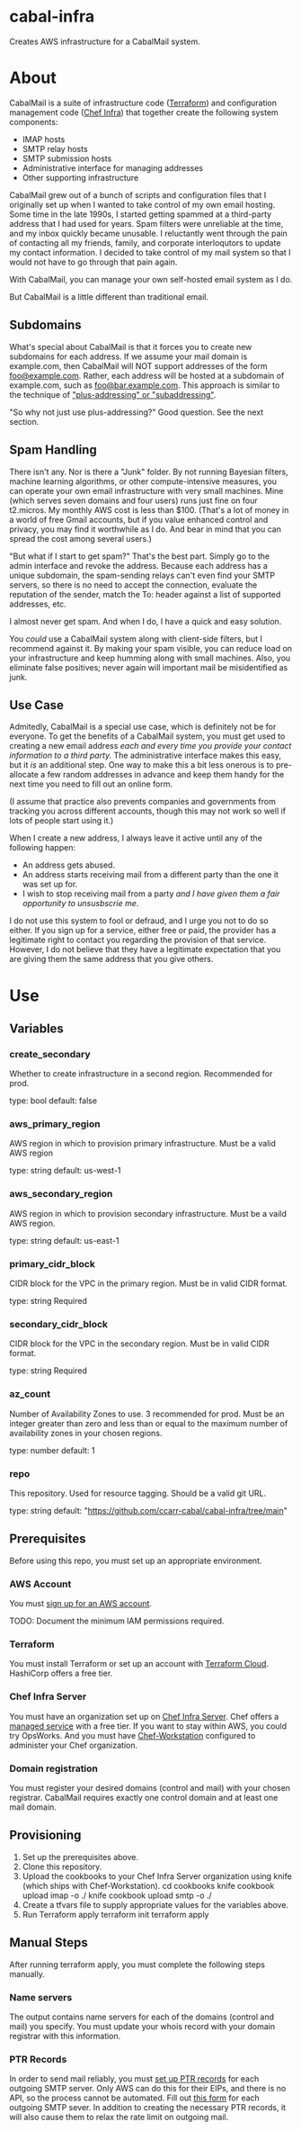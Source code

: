 # cabal-infra
Creates AWS infrastructure for a CabalMail system.

# About
CabalMail is a suite of infrastructure code ([Terraform](https://www.terraform.io/)) and configuration management code ([Chef Infra](https://www.chef.io/)) that together create the following system components:
- IMAP hosts
- SMTP relay hosts
- SMTP submission hosts
- Administrative interface for managing addresses
- Other supporting infrastructure

CabalMail grew out of a bunch of scripts and configuration files that I originally set up when I wanted to take control of my own email hosting. Some time in the late 1990s, I started getting spammed at a third-party address that I had used for years. Spam filters were unreliable at the time, and my inbox quickly became unusable. I reluctantly went through the pain of contacting all my friends, family, and corporate interloqutors to update my contact information. I decided to take control of my mail system so that I would not have to go through that pain again.

With CabalMail, you can manage your own self-hosted email system as I do.

But CabalMail is a little different than traditional email.

## Subdomains

What's special about CabalMail is that it forces you to create new subdomains for each address. If we assume your mail domain is example.com, then CabalMail will NOT support addresses of the form foo@example.com. Rather, each address will be hosted at a subdomain of example.com, such as foo@bar.example.com. This approach is similar to the technique of ["plus-addressing" or "subaddressing"](https://tools.ietf.org/id/draft-newman-email-subaddr-01.html).

"So why not just use plus-addressing?" Good question. See the next section.

## Spam Handling

There isn't any. Nor is there a "Junk" folder. By not running Bayesian filters, machine learning algorithms, or other compute-intensive measures, you can operate your own email infrastructure with very small machines. Mine (which serves seven domains and four users) runs just fine on four t2.micros. My monthly AWS cost is less than $100. (That's a lot of money in a world of free Gmail accounts, but if you value enhanced control and privacy, you may find it worthwhile as I do. And bear in mind that you can spread the cost among several users.)

"But what if I start to get spam?" That's the best part. Simply go to the admin interface and revoke the address. Because each address has a unique subdomain, the spam-sending relays can't even find your SMTP servers, so there is no need to accept the connection, evaluate the reputation of the sender, match the To: header against a list of supported addresses, etc.

I almost never get spam. And when I do, I have a quick and easy solution.

You _could_ use a CabalMail system along with client-side filters, but I recommend against it. By making your spam visible, you can reduce load on your infrastructure and keep humming along with small machines. Also, you eliminate false positives; never again will important mail be misidentified as junk.

## Use Case

Admitedly, CabalMail is a special use case, which is definitely not be for everyone. To get the benefits of a CabalMail system, you must get used to creating a new email address *each and every time you provide your contact information to a third party.* The administrative interface makes this easy, but it _is_ an additional step. One way to make this a bit less onerous is to pre-allocate a few random addresses in advance and keep them handy for the next time you need to fill out an online form.

(I assume that practice also prevents companies and governments from tracking you across different accounts, though this may not work so well if lots of people start using it.)

When I create a new address, I always leave it active until any of the following happen:
- An address gets abused.
- An address starts receiving mail from a different party than the one it was set up for.
- I wish to stop receiving mail from a party *and I have given them a fair opportunity to unsusbscrie me*.

I do not use this system to fool or defraud, and I urge you not to do so either. If you sign up for a service, either free or paid, the provider has a legitimate right to contact you regarding the provision of that service. However, I do not believe that they have a legitimate expectation that you are giving them the same address that you give others.

# Use

## Variables

### create_secondary
Whether to create infrastructure in a second region. Recommended for prod.

type: bool
default: false

### aws_primary_region
AWS region in which to provision primary infrastructure. Must be a valid AWS region

type: string
default: us-west-1

### aws_secondary_region
AWS region in which to provision secondary infrastructure. Must be a vaild AWS region.

type: string
default: us-east-1

### primary_cidr_block
CIDR block for the VPC in the primary region. Must be in valid CIDR format.

type: string
Required

### secondary_cidr_block
CIDR block for the VPC in the secondary region. Must be in valid CIDR format.

type: string
Required

### az_count
Number of Availability Zones to use. 3 recommended for prod. Must be an integer greater than zero and less than or equal to the maximum number of availability zones in your chosen regions.

type: number
default: 1

### repo
This repository. Used for resource tagging. Should be a valid git URL.

type: string
default: "https://github.com/ccarr-cabal/cabal-infra/tree/main"

## Prerequisites
Before using this repo, you must set up an appropriate environment.

### AWS Account
You must [sign up for an AWS account](https://portal.aws.amazon.com/billing/signup#/start).

TODO: Document the minimum IAM permissions required.

### Terraform
You must install Terraform or set up an account with [Terraform Cloud](https://app.terraform.io/signup/account). HashiCorp offers a free tier.

### Chef Infra Server
You must have an organization set up on [Chef Infra Server](https://www.chef.io/products/chef-infra). Chef offers a [managed service](https://manage.chef.io/signup) with a free tier. If you want to stay within AWS, you could try OpsWorks. And you must have [Chef-Workstation](https://downloads.chef.io/tools/workstation) configured to administer your Chef organization.

### Domain registration
You must register your desired domains (control and mail) with your chosen registrar. CabalMail requires exactly one control domain and at least one mail domain.

## Provisioning

1. Set up the prerequisites above.
2. Clone this repository.
3. Upload the cookbooks to your Chef Infra Server organization using knife (which ships with Chef-Workstation).
    cd cookbooks
    knife cookbook upload imap -o ./
    knife cookbook upload smtp -o ./
4. Create a tfvars file to supply appropriate values for the variables above.
5. Run Terraform apply
    terraform init
    terraform apply

## Manual Steps
After running terraform apply, you must complete the following steps manually.

### Name servers
The output contains name servers for each of the domains (control and mail) you specify. You must update your whois record with your domain registrar with this information.

### PTR Records
In order to send mail reliably, you must [set up PTR records](https://blog.mailtrap.io/ptr-record/) for each outgoing SMTP server. Only AWS can do this for their EIPs, and there is no API, so the process cannot be automated. Fill out [this form](https://console.aws.amazon.com/support/contacts?#/rdns-limits) for each outgoing SMTP sever. In addition to creating the necessary PTR records, it will also cause them to relax the rate limit on outgoing mail.